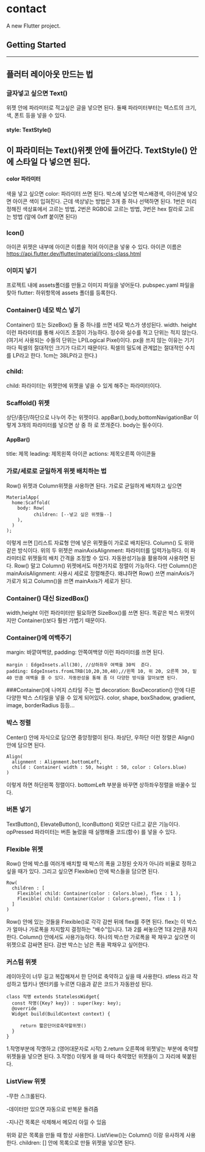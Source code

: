 # contact

A new Flutter project.

## Getting Started
--------------------
## 플러터 레이아웃 만드는 법 

### 글자넣고 싶으면 Text()
 위젯 안에 파라미터로 적고싶은 글을 넣으면 된다. 둘째 파라미터부터는 텍스트의 크기, 색, 폰트 등을 넣을 수 있다.
 #### style: TextStyle()
 이 파라미터는 Text()위젯 안에 들어간다. TextStyle() 안에 스타일 다 넣으면 된다.  
 ----
 #### color 파라미터
 색을 넣고 싶으면 color: 파라미터 쓰면 된다. 박스에 넣으면 박스배경색, 아이콘에 넣으면 아이콘 색이 입혀진다. 근데 색상넣는 방법은 3개  중 하나 선택하면 된다. 1번은 미리 정해진 색상표에서 고르는 방법, 2번은 RGBO로 고르는 방법, 3번은 hex 칼라로 고르는 방법 (앞에 0xff   붙이면 된다)

### Icon() 
아이콘 위젯은 내부에 아이콘 이름을 적어 아이콘을 넣읗 수 있다. 아이콘 이름은 https://api.flutter.dev/flutter/material/Icons-class.html

### 이미지 넣기
프로젝트 내에 assets폴더를 만들고 이미지 파일을 넣어둔다. pubspec.yaml 파일을 찾아 flutter: 하위항목에 assets 폴더를 등록한다.

### Container() 네모  박스 넣기
Container() 또는 SizeBox()  둘 중 하나를 쓰면 네모 박스가 생성된다. width. height 이런 파라미터를 통해 사이즈 조절이 가능하다. 정수와 실수를 적고 단위는 적지 않는다.  (여기서 사용되는 수들의 단위는 LP(Logical Pixel)이다. px을 쓰지 않는 이유는 기기마다 픽셀의 절대적인 크기가 다르기 때문이다. 픽셀의 밀도에 관계없는 절대적인 수치를 LP라고 한다. 1cm는 38LP라고 한다.)

### child:
child: 파라미터는 위젯안에 위젯을 넣을 수 있게 해주는 파라미터이다.  

### Scaffold() 위젯
상단/중단/하단으로
나누어 주는 위젯이다. appBar(),body,bottomNavigationBar 이렇게 3개의 파라미터를 넣으면 상 중 하 로 쪼개준다.
body는 필수이다. 

#### AppBar()
title: 제목
leading: 제목왼쪽 아이콘 
actions: 제목오른쪽 아이콘들

### 가로/세로로 균일하게 위젯 배치하는 법
Row() 위젯과 Column위젯을 사용하면 된다. 가로로 균일하게 배치하고 싶으면 
~~~
MaterialApp(
  home:Scaffold(
    body: Row(
          children: [--넣고 싶은 위젯들--]
    ),
  )
);
~~~
이렇게 쓰면 []리스트 자료형 안에 넣은 위젯들이 가로로 배치된다. Column() 도 위와 같은 방식이다.
위의 두 위젯은 mainAxisAlignment: 파라미터를 입력가능하다. 이 파라미터로 위젯들의 배치 간격을 조정할 수 있다.
자동완성기능을 활용하여 사용하면 된다.
Row() 말고 Column() 위젯에서도 마찬가지로 정렬이 가능하다. 다만 Column()은 mainAxisAlignment: 사용시 세로로 정렬해준다.
왜냐하면 Row() 쓰면 mainAxis가 가로가 되고 Column()을 쓰면 mainAxis가 세로가 된다.

### Container() 대신 SizedBox()
width,height 이런 파라미터만 필요하면 SizeBox()를 쓰면 된다. 똑같은 박스 위젯이지만 Container()보다 훨씬 가볍기 때문이다. 

### Container()에 여백주기
margin: 바깥여백양, padding: 안쪽여백양 이런 파라미터를 쓰면 된다. 
~~~
margin : EdgeInsets.all(30), //상하좌우 여백을 30씩  준다.
padding: EdgeInsets.fromLTRB(10,20,30,40),//왼쪽 10, 위 20, 오른쪽 30, 밑 40 만큼 여백을 줄 수 있다. 자동완성을 통해 좀 더 다양한 방식을 알아보면 된다.
~~~

###Container()에 나머지 스타일 주는 법
decoration: BoxDecoration() 안에 다른 다양한 박스 스타일을 넣을 수 있게 되어있다. color, shape, boxShadow, gradient, image, borderRadius 등등...

### 박스 정렬
Center() 안에 자식으로 담으면 중앙정렬이 된다. 좌상단, 우하단 이런 정렬은 Align() 안에 담으면 된다.
~~~
Align(
  alignment : Alignment.bottomLeft,
  child : Container( width : 50, height : 50, color : Colors.blue)
)
~~~
이렇게 하면 하단왼쪽 정렬이다. bottomLeft 부분을 바꾸면 상하좌우정렬을 바꿀수 있다.

### 버튼 넣기
TextButton(), ElevateButton(), IconButton() 외모만 다르고 같은 기능이다. opPressed 파라미터는 버튼 눌렀을 때 실행해줄 코드(함수) 를 넣을 수 있다. 

### Flexible 위젯 
Row() 안에 박스를 여러개 배치할 때 박스의 폭을 고정된 숫자가 아니라 비율로 정하고 싶을 때가 있다. 그리고 싶으면 Flexible() 안에 박스들을 담으면 된다. 
~~~
Row(
  children : [
    Flexible( child: Container(color : Colors.blue), flex : 1 ),
    Flexible( child: Container(Color : Colors.green), flex : 1 )
  ]
)
~~~
Row() 안에 있는 것들을 Flexible()로 각각 감싼 뒤에 flex를 주면 된다. flex는 이 박스가 얼마나 가로폭을 차지할지 결정하는 "배수"입니다. 1과 2를 써놓으면 1대 2만큼 차지 한다. 
Column() 안에서도 사용가능하다.
하나의 박스만 가로폭을 꽉 채우고 싶으면 이 위젯으로 감싸면 된다. 감싼 박스는 남은 폭을 꽉채우고 싶어한다.

### 커스텀 위젯 
레이아웃이 너무 길고 복잡해져서 한 단어로 축약하고 싶을 때 사용한다. stless 라고 작성하고 탭키나 엔터키를 누르면 다음과 같은 코드가 자동완성 된다. 
~~~
class 작명 extends StatelessWidget{
  const 작명({Key? key}) : super(key: key);
  @override
  Widget build(BuildContext context) {

     return 짧은단어로축약할위젯()
  }
}
~~~
1.작명부분에 작명하고 (영어대문자로 시작) 
2.return 오른쪽에 위젯넣는 부분에 축약할 위젯들을 넣으면 된다.
3.작명() 이렇게 쓸 때 마다 축약했던 위젯들이 그 자리에 북붙된다.

### ListView 위젯
-무한 스크롤된다. 

-데이터만 있으면 자동으로 반복문 돌려줌 

-지나간 목록은 삭제해서 메모리 아낄 수 있음

위와 같은 목록을 만들 때 항상 사용한다. ListView()는 Column() 이랑 유사하게 사용한다. children: [] 안에 목록으로 만들 위젯을 넣으면 된다. 
